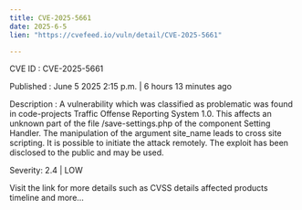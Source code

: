 ```yaml
---
title: CVE-2025-5661
date: 2025-6-5
lien: "https://cvefeed.io/vuln/detail/CVE-2025-5661"

---
```


CVE ID : CVE-2025-5661

Published :  June 5
2025
2:15 p.m. | 6 hours
13 minutes ago

Description : A vulnerability
which was classified as problematic
was found in code-projects Traffic Offense Reporting System 1.0. This affects an unknown part of the file /save-settings.php of the component Setting Handler. The manipulation of the argument site_name leads to cross site scripting. It is possible to initiate the attack remotely. The exploit has been disclosed to the public and may be used.

Severity: 2.4 | LOW

Visit the link for more details
such as CVSS details
affected products
timeline
and more...
